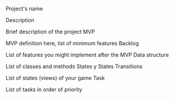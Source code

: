 Project's name




Description

Brief description of the project
MVP

MVP definition here, list of minimum features
Backlog

List of features you might implement after the MVP
Data structure

List of classes and methods
States y States Transitions

List of states (views) of your game
Task

List of tasks in order of priority